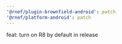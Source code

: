 ```yaml
---
'@rnef/plugin-brownfield-android': patch
'@rnef/platform-android': patch
---
```


feat: turn on R8 by default in release
